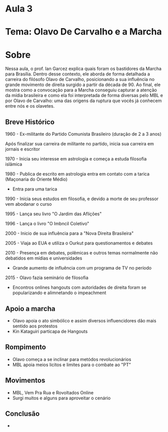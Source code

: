 # Aula 3

# Tema: Olavo De Carvalho e a Marcha

# Sobre
Nessa aula, o prof. Ian Garcez explica quais foram os bastidores da Marcha para Brasília. Dentro desse contexto, ele aborda de forma detalhada a carreira do filósofo Olavo de Carvalho, posicionando a sua influência no grande movimento de direita surgido a partir da década de 90. Ao final, ele mostra como a convocação para a Marcha conseguiu capturar a atenção da mídia brasileira e como ela foi interpretada de forma diversas pelo MBL e por Olavo de Carvalho: uma das origens da ruptura que vocês já conhecem entre nós e os olavetes.​

## Breve Histórico
1960 - Ex-militante do Partido Comunista Brasileiro (duração de  2 a 3 anos) <br>

Após finalizar sua carreira de militante no partido, inicia sua carreira em jornais e escritor <br>

1970 - Inicia seu interesse em astrologia e começa a estuda filosofia islâmica <br>

1980 - Publica de escrito em astrologia entra em contato com a tarica (Maçonaria do Oriente Médio) <br>

- Entra para uma tarica <br>

1990 - Inicia seus estudos em filosofia, e devido a morte de seu professor vem abodanar o curso <br>

1995 - Lança seu livro "O Jardim das Aflições" <br>

1996 - Lança o livro "O Imbncil Coletivo" <br>

2000 - Inicio de sua influência para a "Nova Direita Brasileira" <br>

2005 - Viaja ao EUA e utiliza o Ourkut para questionamentos e debates <br>

2010 - Presença em debates, polêmicas e outros temas normalmente não debatidos em mídias e universidades <br>

- Grande aumento de influência com um programa de TV no período

2015 - Olavo fazia seminário de filosofia <br>

- Encontros onlines hangouts com autoridades de direita foram se popularizando e alimnetando o impeachment <br>

## Apoio a marcha
- Olavo apoia o ato simbólico e assim diversos influencidores dão mais sentido aos protestos <br>
- Kin Kataguiri particapa de Hangouts

## Rompimento
- Olavo começa a se inclinar para metódos revolucionários <br>
- MBL apoia meios licitos e limites para o combate ao "PT" <br>

## Movimentos
- MBL, Vem Pra Rua e Rovoltados Online <br>
- Surgi muitos e alguns para aproveitar o cenário <br>

## Conclusão
- 

